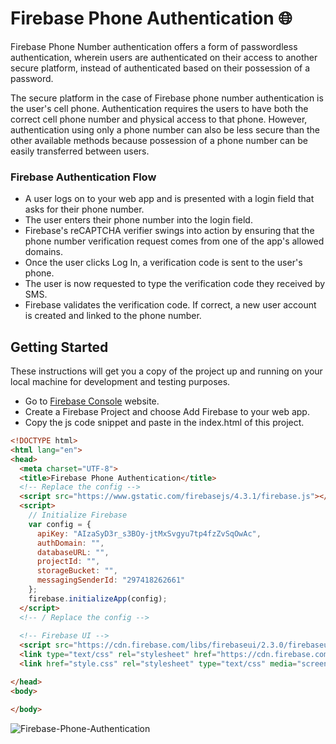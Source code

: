# Firebase Phone Authentication :globe_with_meridians:

Firebase Phone Number authentication offers a form of passwordless authentication, wherein users are authenticated on their access to another secure platform, instead of authenticated based on their possession of a password.

The secure platform in the case of Firebase phone number authentication is the user's cell phone. Authentication requires the users to have both the correct cell phone number and physical access to that phone. However, authentication using only a phone number can also be less secure than the other available methods because possession of a phone number can be easily transferred between users.

### Firebase Authentication Flow
 * A user logs on to your web app and is presented with a login field that asks for their phone number.
 * The user enters their phone number into the login field.
 * Firebase's reCAPTCHA verifier swings into action by ensuring that the phone number verification request comes from one of the app's allowed domains.
 * Once the user clicks Log In, a verification code is sent to the user's phone.
 * The user is now requested to type the verification code they received by SMS.
 * Firebase validates the verification code. If correct, a new user account is created and linked to the phone number.
 
 ## Getting Started
 These instructions will get you a copy of the project up and running on your local machine for development and testing purposes. 
 
* Go to [Firebase Console](https://console.firebase.google.com/u/0/) website.
* Create a Firebase Project and choose Add Firebase to your web app.
* Copy the js code snippet and paste in the index.html of this project.


``` html
<!DOCTYPE html>
<html lang="en">
<head>
  <meta charset="UTF-8">
  <title>Firebase Phone Authentication</title>
  <!-- Replace the config -->
  <script src="https://www.gstatic.com/firebasejs/4.3.1/firebase.js"></script>
  <script>
    // Initialize Firebase
    var config = {
      apiKey: "AIzaSyD3r_s3BOy-jtMxSvgyu7tp4fzZvSqOwAc",
      authDomain: "",
      databaseURL: "",
      projectId: "",
      storageBucket: "",
      messagingSenderId: "297418262661"
    };
    firebase.initializeApp(config);
  </script>
  <!-- / Replace the config -->
  
  <!-- Firebase UI -->
  <script src="https://cdn.firebase.com/libs/firebaseui/2.3.0/firebaseui.js"></script>
  <link type="text/css" rel="stylesheet" href="https://cdn.firebase.com/libs/firebaseui/2.3.0/firebaseui.css" />
  <link href="style.css" rel="stylesheet" type="text/css" media="screen" />

</head>
<body>

</body>

```



![Firebase-Phone-Authentication](https://user-images.githubusercontent.com/32623706/99823770-133e5a00-2b55-11eb-9a6c-b8873282b03f.png)




